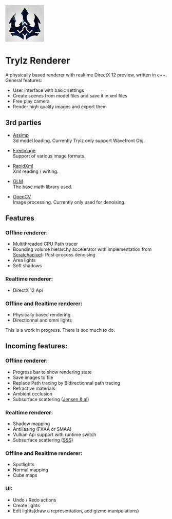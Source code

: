 ![logo](logo.jpg?raw=true)
# Trylz Renderer

A physically based renderer with realtime DirectX 12 preview, written in c++.  
General features:  
- User interface with basic settings
- Create scenes from model files and save it in xml files
- Free play camera
- Render high quality images and export them

## 3rd parties  
- [Assimp](http://assimp.sourceforge.net/)  
3d model loading. Currently Trylz only support Wavefront Obj.  

- [FreeImage](http://freeimage.sourceforge.net/)  
Support of various image formats.  

- [RapidXml](http://rapidxml.sourceforge.net/)  
Xml reading / writing.  
 
 - [GLM](http://glm.g-truc.net/0.9.8/index.html/)  
The base math library used.  

 - [OpenCV](http://docs.opencv.org/2.4/index.html/)  
Image processing. Currently only used for denoising.

## Features

### Offline renderer:  
- Multithreaded CPU Path tracer
- Bounding volume hierarchy accelerator with implementation from [Scratchapixel](https://www.scratchapixel.com/)- Post-process denoising 
- Area lights
- Soft shadows

### Realtime renderer:
- DirectX 12 Api

### Offline and Realtime renderer: 
- Physically based rendering
- Directionnal and omni lights  

This is a work in progress. There is soo much to do.  


## Incoming features:  

### Offline renderer:
- Progress bar to show rendering state
- Save images to file
- Replace Path tracing by Bidirectionnal path tracing
- Refractive materials 
- Ambient occlusion
- Subsurface scattering ([Jensen & al](http://jbit.net/~sparky/bssrdf.pdf))

### Realtime renderer:
- Shadow mapping
- Antiliasing (FXAA or SMAA)
- Vulkan Api support with runtime switch
- Subsurface scattering ([SSS](http://www.iryoku.com/separable-sss/))

### Offline and Realtime renderer:
- Spotlights
- Normal mapping
- Cube maps  

### UI:
- Undo / Redo actions
- Create lights  
- Edit lights(draw a representation, add gizmo manipulations)


